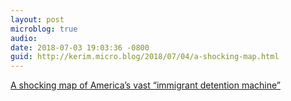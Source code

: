 ```yaml
---
layout: post
microblog: true
audio: 
date: 2018-07-03 19:03:36 -0800
guid: http://kerim.micro.blog/2018/07/04/a-shocking-map.html
---
```

[A shocking map of America’s vast “immigrant detention machine”](https://www.fastcodesign.com/90177979/a-shocking-map-of-americas-vast-immigrant-detention-machine)
